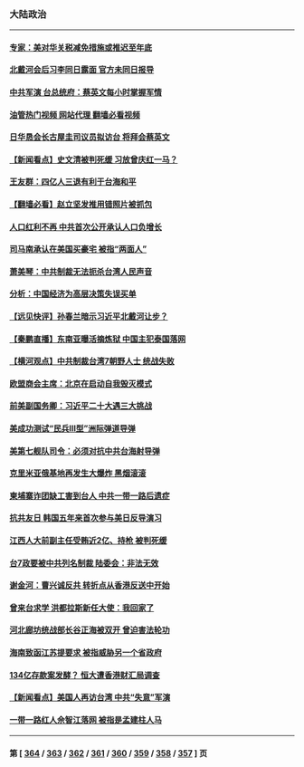### 大陆政治
---
#### [专家：美对华关税减免措施或推迟至年底](../../pages/ncid277/n13804428.md?08172045) 
#### [北戴河会后习李同日露面 官方未同日报导](../../pages/ncid277/n13804357.md?08172045) 
#### [中共军演 台总统府：蔡英文每小时掌握军情](../../pages/ncid277/n13804344.md?08172045) 
#### [油管热门视频 网站代理 翻墙必看视频](http://209.222.30.114:81/youtube.html?08172045)
#### [日华恳会长古屋圭司议员拟访台 将拜会蔡英文](../../pages/ncid277/n13804115.md?08172045) 
#### [【新闻看点】史文清被判死缓 习放曾庆红一马？](../../pages/ncid277/n13803995.md?08172045) 
#### [王友群：四亿人三退有利于台海和平](../../pages/ncid277/n13803979.md?08172045) 
#### [【翻墙必看】赵立坚发推用错照片被抓包](../../pages/ncid277/n13804173.md?08172045) 
#### [人口红利不再 中共首次公开承认人口负增长](../../pages/ncid277/n13804153.md?08172045) 
#### [司马南承认在美国买豪宅 被指“两面人”](../../pages/ncid277/n13804001.md?08172045) 
#### [萧美琴：中共制裁无法扼杀台湾人民声音](../../pages/ncid277/n13804038.md?08172045) 
#### [分析：中国经济为高层决策失误买单](../../pages/ncid277/n13803888.md?08172045) 
#### [【远见快评】孙春兰暗示习近平北戴河让步？](../../pages/ncid277/n13804000.md?08172045) 
#### [【秦鹏直播】东南亚曝活摘炼狱 中国主犯泰国落网](../../pages/ncid277/n13803978.md?08172045) 
#### [【横河观点】中共制裁台湾7朝野人士 统战失败](../../pages/ncid277/n13803958.md?08172045) 
#### [欧盟商会主席：北京在启动自我毁灭模式](../../pages/ncid277/n13803322.md?08172045) 
#### [前美副国务卿：习近平二十大遇三大挑战](../../pages/ncid277/n13793423.md?08172045) 
#### [美成功测试“民兵III型”洲际弹道导弹](../../pages/ncid277/n13803768.md?08172045) 
#### [美第七舰队司令：必须对抗中共台海射导弹](../../pages/ncid277/n13803817.md?08172045) 
#### [克里米亚俄基地再发生大爆炸 黑烟滚滚](../../pages/ncid277/n13803700.md?08172045) 
#### [柬埔寨诈团缺工害到台人 中共一带一路后遗症](../../pages/ncid277/n13803767.md?08172045) 
#### [抗共友日 韩国五年来首次参与美日反导演习](../../pages/ncid277/n13803746.md?08172045) 
#### [江西人大前副主任受贿近2亿、持枪 被判死缓](../../pages/ncid277/n13803712.md?08172045) 
#### [台7政要被中共列名制裁 陆委会：非法无效](../../pages/ncid277/n13803564.md?08172045) 
#### [谢金河：曹兴诚反共 转折点从香港反送中开始](../../pages/ncid277/n13803521.md?08172045) 
#### [曾来台求学 洪都拉斯新任大使：我回家了](../../pages/ncid277/n13803518.md?08172045) 
#### [河北廊坊统战部长谷正海被双开 曾迫害法轮功](../../pages/ncid277/n13803580.md?08172045) 
#### [海南致函江苏提要求 被指威胁另一个省政府](../../pages/ncid277/n13803569.md?08172045) 
#### [134亿存款案发酵？ 恒大遭香港财汇局调查](../../pages/ncid277/n13803502.md?08172045) 
#### [【新闻看点】美国人再访台湾 中共“失意”军演](../../pages/ncid277/n13803240.md?08172045) 
#### [一带一路红人佘智江落网 被指是孟建柱人马](../../pages/ncid277/n13803349.md?08172045) 

---
#### 第 [ [364](./364.md?08172045) / [363](./363.md?08172045) / [362](./362.md?08172045) / [361](./361.md?08172045) / [360](./360.md?08172045) / [359](./359.md?08172045) / [358](./358.md?08172045) / [357](./357.md?08172045) ] 页
